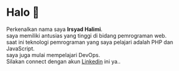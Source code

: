 # Halo 👋

Perkenalkan nama saya **Irsyad Halimi**.\
saya memiliki antusias yang tinggi di bidang pemrograman web.\
saat ini teknologi pemrograman yang saya pelajari adalah PHP dan JavaScript.\
saya juga mulai mempelajari DevOps.\
Silakan connect dengan akun [Linkedin](https://www.linkedin.com/in/IrsyadHalimi/) ini ya..
